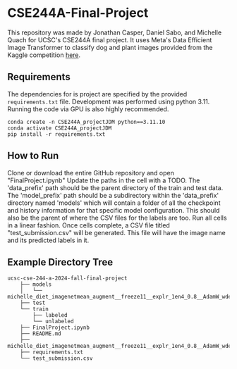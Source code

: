 # CSE244A-Final-Project
This repository was made by Jonathan Casper, Daniel Sabo, and Michelle Quach for UCSC's CSE244A final project. It uses Meta's Data Efficient Image Transformer to classify dog and plant images provided from the Kaggle competition [here](https://www.kaggle.com/competitions/ucsc-cse-244-a-2024-fall-final-project/overview). 

## Requirements 
The dependencies for is project are specified by the provided `requirements.txt` file. Development was performed using python 3.11. Running the code via GPU is also highly recommended. 

```
conda create -n CSE244A_projectJDM python==3.11.10
conda activate CSE244A_projectJDM
pip install -r requirements.txt
```

## How to Run
Clone or download the entire GitHub repository and open "FinalProject.ipynb" Update the paths in the cell with a TODO. The 'data_prefix' path should be the parent directory of the train and test data. The 'model_prefix' path should be a subdirectory within the 'data_prefix' directory named 'models' which will contain a folder of all the checkpoint and history information for that specific model configuration. This should also be the parent of where the CSV files for the labels are too. Run all cells in a linear fashion. Once cells complete, a CSV file titled "test_submission.csv" will be generated. This file will have the image name and its predicted labels in it. 

## Example Directory Tree
```
ucsc-cse-244-a-2024-fall-final-project
    ├── models
    │   └── michelle_diet_imagenetmean_augment__freeze11__explr_1en4_0.8__AdamW_wdecay_1en4
    ├── test
    └── train
        ├── labeled
        └── unlabeled
    ├── FinalProject.ipynb
    ├── README.md
    ├── michelle_diet_imagenetmean_augment__freeze11__explr_1en4_0.8__AdamW_wdecay_1en4
    ├── requirements.txt
    └── test_submission.csv
```
